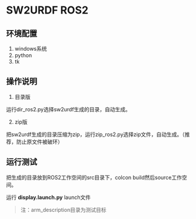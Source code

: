# SW2URDF ROS2

## 环境配置

1. windows系统
2. python
3. tk

## 操作说明

1. 目录版

运行dir_ros2.py选择sw2urdf生成的目录，自动生成。

2. zip版

把sw2urdf生成的目录压缩为zip，运行zip_ros2.py选择zip文件，自动生成。（推荐，防止原文件被破环）

## 运行测试

把生成的目录放到ROS2工作空间的src目录下，colcon build然后source工作空间。

运行 **display.launch.py** launch文件



> 注：arm_description目录为测试目标



